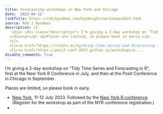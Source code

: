 ```yaml
---
title: Forecasting workshops in New York and Chicago
date: '2023-04-12'
linkTitle: https://robjhyndman.com/hyndsight/workshops2023.html
source: Rob J Hyndman
description: |2-
   <div> <div class="description"> I’m giving a 2-day workshop on “Tidy Time Series and Forecasting in R”, first at the New York R Conference in July, and then at the Posit Conference in Chicago in September. </div>
  </div><p></p> <p>Places are limited, so please book in early.</p>
  <ul>
  <li><a href="https://rstats.ai/nyr#tidy-time-series-and-forecasting-in-r">New York</a>, 11-12 July 2023. Followed by the <a href="https://rstats.ai/nyr">New York R conference</a>. (Register for the workshop as part of the NYR conference registration.)</li>
  <li><a href="https://posit-conf-2023.github.io/workshops/w ...
disable_comments: true
---
```

 <div> <div class="description"> I’m giving a 2-day workshop on “Tidy Time Series and Forecasting in R”, first at the New York R Conference in July, and then at the Posit Conference in Chicago in September. </div>
</div><p></p> <p>Places are limited, so please book in early.</p>
<ul>
<li><a href="https://rstats.ai/nyr#tidy-time-series-and-forecasting-in-r">New York</a>, 11-12 July 2023. Followed by the <a href="https://rstats.ai/nyr">New York R conference</a>. (Register for the workshop as part of the NYR conference registration.)</li>
<li><a href="https://posit-conf-2023.github.io/workshops/w ...